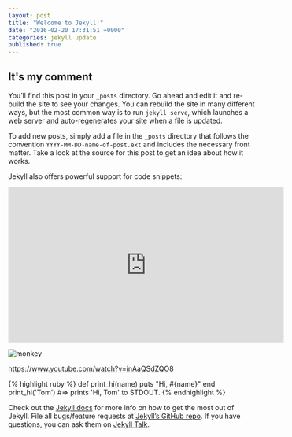 ```yaml
---
layout: post
title: "Welcome to Jekyll!"
date: "2016-02-20 17:31:51 +0000"
categories: jekyll update
published: true
---
```




## It's my comment 

You’ll find this post in your `_posts` directory. Go ahead and edit it and re-build the site to see your changes. You can rebuild the site in many different ways, but the most common way is to run `jekyll serve`, which launches a web server and auto-regenerates your site when a file is updated.
 
To add new posts, simply add a file in the `_posts` directory that follows the convention `YYYY-MM-DD-name-of-post.ext` and includes the necessary front matter. Take a look at the source for this post to get an idea about how it works.

Jekyll also offers powerful support for code snippets:

<iframe width="560" height="315" src="https://www.youtube.com/embed/inAaQSdZQO8" frameborder="0" allowfullscreen></iframe>

![monkey]({{site.baseurl}}/_posts/11.jpg)

https://www.youtube.com/watch?v=inAaQSdZQO8

{% highlight ruby %}
def print_hi(name)
  puts "Hi, #{name}"
end
print_hi('Tom')
#=> prints 'Hi, Tom' to STDOUT.
{% endhighlight %}

Check out the [Jekyll docs][jekyll-docs] for more info on how to get the most out of Jekyll. File all bugs/feature requests at [Jekyll’s GitHub repo][jekyll-gh]. If you have questions, you can ask them on [Jekyll Talk][jekyll-talk].

[jekyll-docs]: http://jekyllrb.com/docs/home
[jekyll-gh]:   https://github.com/jekyll/jekyll
[jekyll-talk]: https://talk.jekyllrb.com/
